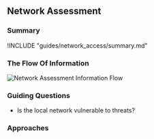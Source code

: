 ## Network Assessment

### Summary

!INCLUDE "guides/network_access/summary.md"

### The Flow Of Information

![Network Assessment Information Flow](../../content/images/info_flows/network_assessment.svg)

### Guiding Questions

* Is the local network vulnerable to threats?

### Approaches
